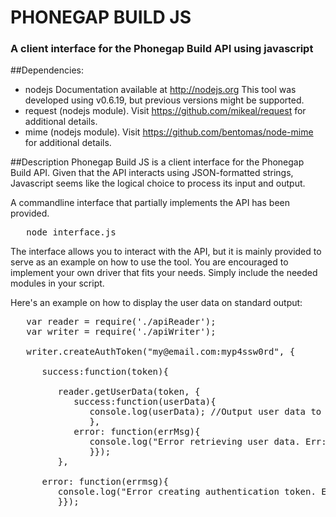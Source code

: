 # PHONEGAP BUILD JS
 
### A client interface for the Phonegap Build API using javascript


##Dependencies:
* nodejs  Documentation available at http://nodejs.org
		  This tool was developed using v0.6.19, but previous versions might be supported.
* request (nodejs module).  Visit https://github.com/mikeal/request for additional details.
* mime    (nodejs module).  Visit https://github.com/bentomas/node-mime for additional details.

##Description
Phonegap Build JS is a client interface for the Phonegap Build API.  Given that the API interacts using JSON-formatted strings, Javascript seems like the logical choice to process its input and output.

A commandline interface that partially implements the API has been provided.  
<pre>
   node interface.js
</pre>

The interface allows you to interact with the API, but it is mainly provided to serve as an example on how to use the tool.  You are encouraged to implement your own driver that fits your needs.  Simply include the needed modules in your script.  

Here's an example on how to display the user data on standard output:

<pre>
   var reader = require('./apiReader');
   var writer = require('./apiWriter');

   writer.createAuthToken("my@email.com:myp4ssw0rd", {

      success:function(token){
 
         reader.getUserData(token, {
            success:function(userData){
               console.log(userData); //Output user data to stdin
               }, 
            error: function(errMsg){
               console.log("Error retrieving user data. Err: " + errMsg);
               }});         
         }, 
 
      error: function(errmsg){
         console.log("Error creating authentication token. Err: " + errMsg);
         }});
</pre>

